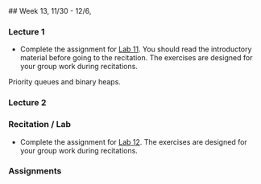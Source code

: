 <div class="week">

<div class="week_heading" markdown="1">
## Week 13, 11/30 - 12/6,
</div>

<div class="column_materials"  markdown="1">

### Lecture 1
- Complete the assignment for [Lab 11](labs/lab11). You should read the introductory material
before going to the recitation. The exercises are designed for your group work during recitations.


Priority queues and binary heaps.


### Lecture 2



### Recitation / Lab

- Complete the assignment for [Lab 12](labs/lab12). The exercises are designed for your group work during recitations.


</div>

<div class="column_assign"  markdown="1">

### Assignments

</div>
</div>

